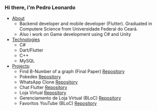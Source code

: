 ### Hi there, i'm Pedro Leonardo


<!--ts-->
   * [About](#Sobre)
      * Backend developer and mobile developer (Flutter). Graduated in Computere Science from Universidade Federal do Ceará.
      * Also i work on Game development using C# and Unity
   * [Technologies](#tecnologias)
      * C#
      * Dart/Flutter
      * C++ 
      * MySQL
  * [Projects](#Projects):
    * Find B-Number of a graph (Final Paper) <a href="https://github.com/CooperLove/Find-B-Number-of-graph">Repository</a>
    * Pokedex <a href="https://github.com/CooperLove/Pokedex">Repository</a>
    * WhatsApp Clone <a href="https://github.com/CooperLove/whatsapp_clone">Repository</a>
    * Chat Flutter <a href="https://github.com/CooperLove/Chat-Flutter">Repository</a>
    * Loja Virtual <a href="https://github.com/CooperLove/loja_virtual">Repository</a>
    * Gerenciamento de Loja Virtual (BLoC) <a href="https://github.com/CooperLove/gerenciamento_de_loja">Repository</a>
    * Favoritos YouTube (BLoC) <a href="https://github.com/CooperLove/fluttertube">Repository</a>
    
<!--te-->


<!--
**CooperLove/cooperlove** is a ✨ _special_ ✨ repository because its `README.md` (this file) appears on your GitHub profile.

Here are some ideas to get you started:

- 🔭 I’m currently working on ...
- 🌱 I’m currently learning ...
- 👯 I’m looking to collaborate on ...
- 🤔 I’m looking for help with ...
- 💬 Ask me about ...
- 📫 How to reach me: ...
- 😄 Pronouns: ...
- ⚡ Fun fact: ...
-->
